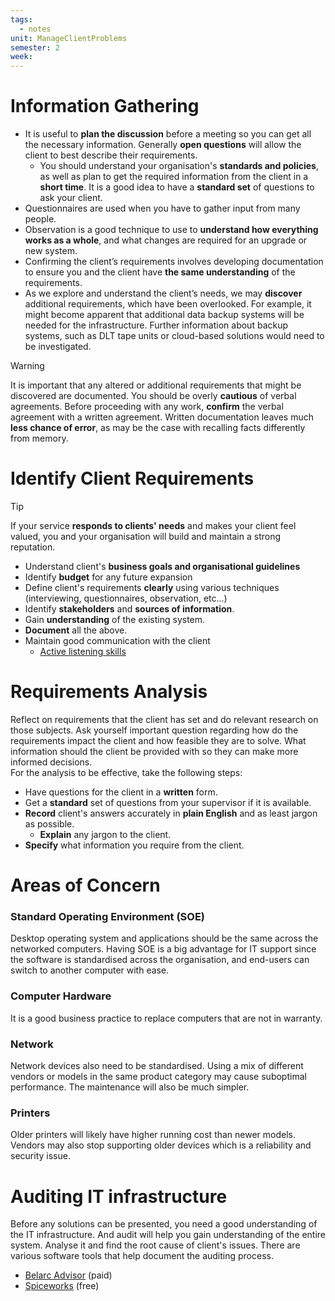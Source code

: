 ```yaml
---
tags:
  - notes
unit: ManageClientProblems
semester: 2
week: 
---
```

# Information Gathering
- It is useful to **plan the discussion** before a meeting so you can get all the necessary information. Generally **open questions** will allow the client to best describe their requirements.
	- You should understand your organisation's **standards and policies**, as well as plan to get the required information from the client in a **short time**. It is a good idea to have a **standard set** of questions to ask your client.
- Questionnaires are used when you have to gather input from many people.
- Observation is a good technique to use to **understand how everything works as a whole**, and what changes are required for an upgrade or new system.
- Confirming the client’s requirements involves developing documentation to ensure you and the client have **the same understanding** of the requirements.
- As we explore and understand the client’s needs, we may **discover** additional requirements, which have been overlooked. For example, it might become apparent that additional data backup systems will be needed for the infrastructure. Further information about backup systems, such as DLT tape units or cloud-based solutions would need to be investigated.
> [!warning]
> It is important that any altered or additional requirements that might be discovered are documented. You should be overly **cautious** of verbal agreements. Before proceeding with any work, **confirm** the verbal agreement with a written agreement. Written documentation leaves much **less chance of error**, as may be the case with recalling facts differently from memory.

# Identify Client Requirements
> [!tip]
>If your service **responds to clients' needs** and makes your client feel valued, you and your organisation will build and maintain a strong reputation.<br>

- Understand client's **business goals and organisational guidelines**
- Identify **budget** for any future expansion
- Define client's requirements **clearly** using various techniques (interviewing, questionnaires, observation, etc...)
- Identify **stakeholders** and **sources of information**.
- Gain **understanding** of the existing system.
- **Document** all the above.
- Maintain good communication with the client
	- [Active listening skills](https://open.lib.umn.edu/communication/chapter/5-3-improving-listening-competence/)
# Requirements Analysis
Reflect on requirements that the client has set and do relevant research on those subjects. Ask yourself important question regarding how do the requirements impact the client and how feasible they are to solve. What information should the client be provided with so they can make more informed decisions.<br>
For the analysis to be effective, take the following steps:
- Have questions for the client in a **written** form.
- Get a **standard** set of questions from your supervisor if it is available.
- **Record** client's answers accurately in **plain English** and as least jargon as possible.
	- **Explain** any jargon to the client.
- **Specify** what information you require from the client.
# Areas of Concern
### Standard Operating Environment (SOE)
Desktop operating system and applications should be the same across the networked computers. Having SOE is a big advantage for IT support since the software is standardised across the organisation, and end-users can switch to another computer with ease.
### Computer Hardware
It is a good business practice to replace computers that are not in warranty.
### Network
Network devices also need to be standardised. Using a mix of different vendors or models in the same product category may cause suboptimal performance. The maintenance will also be much simpler.
### Printers
Older printers will likely have higher running cost than newer models. Vendors may also stop supporting older devices which is a reliability and security issue.
# Auditing IT infrastructure
Before any solutions can be presented, you need a good understanding of the IT infrastructure. And audit will help you gain understanding of the entire system. Analyse it and find the root cause of client's issues. There are various software tools that help document the auditing process.
- [Belarc Advisor](https://www.belarc.com/products/belarc-advisor) (paid)
- [Spiceworks](https://www.spiceworks.com/free-pc-network-inventory-software/#features) (free)
